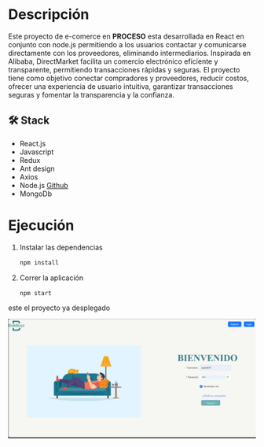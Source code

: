 
# Descripción
Este proyecto de e-comerce en **PROCESO** esta desarrollada en React en conjunto con node.js permitiendo a los usuarios contactar y comunicarse directamente con los proveedores, eliminando intermediarios. Inspirada en Alibaba, DirectMarket facilita un comercio electrónico eficiente y transparente, permitiendo transacciones rápidas y seguras. El proyecto tiene como objetivo conectar compradores y proveedores, reducir costos, ofrecer una experiencia de usuario intuitiva, garantizar transacciones seguras y fomentar la transparencia y la confianza. 

## 🛠️ Stack
- React.js 
- Javascript
- Redux
- Ant design
- Axios
- Node.js [Github](https://github.com/juano2123/Back)
- MongoDb 

# Ejecución

1.  Instalar las dependencias

    ```bash
    npm install
    ```
2. Correr la aplicación
    ```bash
    npm start
    ```
    
    
este el proyecto ya desplegado
<div align="center">
<a href="https://bulkbuyz.netlify.app/">
<img src="public/readme.png">
</a>
<p></p>
</div>
